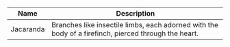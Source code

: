 <!-- ### NOTE: This file should not be edited by hand. Please edit the .csv file. -->
|   Name  |                                             Description                                            |
|---------|----------------------------------------------------------------------------------------------------|
|Jacaranda|Branches like insectile limbs, each adorned with the body of a firefinch, pierced through the heart.|